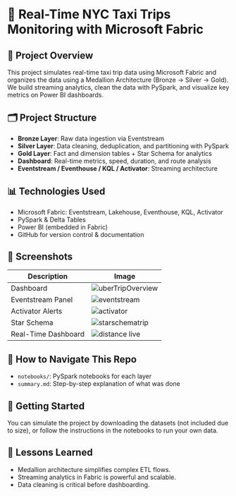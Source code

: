 # 🚕 Real-Time NYC Taxi Trips Monitoring with Microsoft Fabric

## 📌 Project Overview
This project simulates real-time taxi trip data using Microsoft Fabric and organizes the data using a Medallion Architecture (Bronze → Silver → Gold). We build streaming analytics, clean the data with PySpark, and visualize key metrics on Power BI dashboards.

## 🗂️ Project Structure
- **Bronze Layer**: Raw data ingestion via Eventstream
- **Silver Layer**: Data cleaning, deduplication, and partitioning with PySpark
- **Gold Layer**: Fact and dimension tables + Star Schema for analytics
- **Dashboard**: Real-time metrics, speed, duration, and route analysis
- **Eventstream / Eventhouse / KQL / Activator**: Streaming architecture

## 📊 Technologies Used
- Microsoft Fabric: Eventstream, Lakehouse, Eventhouse, KQL, Activator
- PySpark & Delta Tables
- Power BI (embedded in Fabric)
- GitHub for version control & documentation

## 📸 Screenshots
| Description | Image |
|------------|-------|
| Dashboard | ![uberTripOverview](https://github.com/user-attachments/assets/6ca8a2a1-d19b-44eb-8904-78dfc7c546f4) |
| Eventstream Panel | ![eventstream](https://github.com/user-attachments/assets/678ec6c5-d0e5-418a-862e-d102d44cd340) |
| Activator Alerts | ![activator](https://github.com/user-attachments/assets/3f9e09ff-7798-4ca4-b218-9953b2dd66f9) |
| Star Schema | ![starschematrip](https://github.com/user-attachments/assets/8d99b0e8-a437-4002-88fd-efa88de35346) |
| Real-Time Dashboard |![distance live](https://github.com/user-attachments/assets/93202c41-5a45-4505-a846-0a80571dddff) |

## 📁 How to Navigate This Repo
- `notebooks/`: PySpark notebooks for each layer
- `summary.md`: Step-by-step explanation of what was done

## 🚀 Getting Started
You can simulate the project by downloading the datasets (not included due to size), or follow the instructions in the notebooks to run your own data.

## 🧠 Lessons Learned
- Medallion architecture simplifies complex ETL flows.
- Streaming analytics in Fabric is powerful and scalable.
- Data cleaning is critical before dashboarding.



